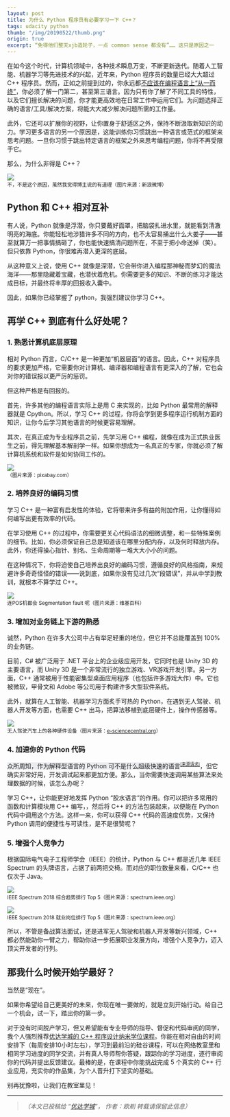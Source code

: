 ```yaml
---
layout: post
title: 为什么 Python 程序员有必要学习一下 C++？
tags: udacity python
thumb: "/img/20190522/thumb.png"
origin: true
excerpt: “免得他们整天xjb造轮子，一点 common sense 都没有”…… 这只是原因之一
---
```

在如今这个时代，计算机领域中，各种技术瞬息万变，不断更新迭代。随着人工智能、机器学习等先进技术的兴起，近年来，Python 程序员的数量已经大大超过 C++ 程序员。然而，正如之前提到过的，你永远都[不应该在编程语言上“从一而终”](https://oicebot.github.io/2019/02/02/Why-You-Need-to-Learn-More-Languages.html)，你必须了解一门第二，甚至第三语言。因为只有你了解了不同工具的特性，以及它们擅长解决的问题，你才能更高效地在日常工作中运用它们。为问题选择正确的语言/工具/解决方案，将能大大减少解决问题所需的工作量。

此外，它还可以扩展你的视野，让你置身于舒适区之外，保持不断汲取新知识的动力。学习更多语言的另一个原因是，这能训练你习惯跳出一种语言或范式的框架来思考问题。一旦你习惯于跳出特定语言的框架之外来思考编程问题，你将不再受限于它。

<span class="hl">那么，为什么非得是 C++？</span>

<img src="/img/20190522/000.png"><br><small>
不，不是这个原因，虽然我觉得博主说的有道理（图片来源：新浪微博）</small>

## Python 和 C++ 相对互补

有人说，Python 就像是浮潜，你只要戴好面罩，把脑袋扎进水里，就能看到清澈明亮的海底。你能轻松地涉猎许多不同的方向，也不太容易捅出什么大娄子——甚至就算万一把事情搞砸了，你也能快速搞清问题所在，不至于把小命送掉（笑）。但只依靠 Python，你很难再潜入更深的底层。

从这种意义上说，使用 C++ 就像是深潜，它会带你进入编程那神秘而梦幻的魔法海洋——那里隐藏着宝藏，也潜伏着危机。你需要更多的知识、不断的练习才能达成目标，并最终将丰厚的回报收入囊中。

因此，如果你已经掌握了 python，我强烈建议你学习 C++。

## 再学 C++ 到底有什么好处呢？

### 1. 熟悉计算机底层原理

相对 Python 而言，C/C++ 是一种更加“机器层面”的语言。因此，C++ 对程序员的要求更加严格，它需要你对计算机、编译器和编程语言有更深入的了解，它也会对你的错误报以更严厉的惩罚。

但这种严格是有回报的。

首先，许多其他的编程语言实际上是用 C 来实现的，比如 Python 最常用的解释器就是 Cpython。所以，学习 C++ 的过程，你将会学到更多程序运行机制方面的知识，让你今后学习其他语言的时候更容易理解。

其次，在真正成为专业程序员之前，先学习用 C++ 编程，就像在成为正式执业医生之前，得先理解基本解剖学一样。如果你想成为一名真正的专家，你就必须了解计算机系统和软件是如何协同工作的。

<img src="/img/20190522/001.jpg"><br><small>
（图片来源：pixabay.com）</small>

### 2. 培养良好的编码习惯

学习 C++ 是一种富有启发性的体验，它将带来许多有益的附加作用，让你懂得如何编写出更有效率的代码。

在学习使用 C++ 的过程中，你需要更关心代码语法的细微调整，和一些特殊案例的细节。比如，你必须保证自己总是知道该在哪里分配内存，以及何时释放内存。此外，你还得操心指针、别名、生命周期等一堆大大小小的问题。

在这种情况下，你将迫使自己培养出良好的编码习惯，遵循良好的风格指南，来规避许多奇奇怪怪的错误——说到底，如果你没有见过几次“段错误”，并从中学到教训，就根本不算学过 C++。

<img src="/img/20190522/002.jpg"><br><small>
连POS机都会 Segmentation fault 呢（图片来源：维基百科）</small>

### 3. 增加对业务链上下游的熟悉

诚然，Python 在许多大公司中占有举足轻重的地位，但它并不总能覆盖到 100% 的业务链。

目前，C# 被广泛用于 .NET 平台上的企业级应用开发，它同时也是 Unity 3D 的主要语言，而 Unity 3D 是一个非常流行的独立游戏、VR游戏开发引擎。另一方面，C++ 通常被用于性能密集型桌面应用程序（也包括许多游戏大作）中。它也被微软，甲骨文和 Adobe 等公司用于构建许多大型软件系统。

此外，就算在人工智能、机器学习方面炙手可热的 Python，在遇到无人驾驶、机器人开发等方面，也需要 C++ 出马，把算法移植到底层硬件上，操作传感器等。

<img src="/img/20190522/003.gif"><br><small>
无人驾驶汽车上的各种硬件设备（图片来源：[e-sciencecentral.org](https://www.e-sciencecentral.org/articles/SC000011141)）</small>

### 4. 加速你的 Python 代码

<span style="background-color:#eaecf0;color:#222222">众所周知，作为解释型语言的 Python 可不是什么超级快速的语言</span><sup><small>[[来源请求]](https://zh.wikipedia.org/zh-cn/Wikipedia:%E6%9D%A5%E6%BA%90%E8%AF%B7%E6%B1%82)</small></sup>，但它确实非常好用，开发调试起来都更加方便。那么，当你需要快速调用某些算法来处理数据的时候，该怎么办呢？

学习 C++，让你能更好地发挥 Python “胶水语言”的作用。你可以把许多常用的函数和计算模块用 C++ 编写，，然后将 C++ 的方法包装起来，以便能在 Python 代码中调用这个方法。这样一来，你可以获得 C++ 代码的高速度优势，又保持 Python 调用的便捷性与可读性，是不是很赞呢？

### 5. 增强个人竞争力

根据国际电气电子工程师学会（IEEE）的统计，Python 与 C++ 都是近几年 IEEE Spectrum 的头牌语言，占据了前两把交椅。而对应的职位数量来看，C/C++ 也仅次于 Java。

<img src="/img/20190522/004.png"><br><small>
IEEE Spectrum 2018 综合趋势排行 Top 5（图片来源：spectrum.ieee.org）</small>

<img src="/img/20190522/005.png"><br><small>
IEEE Spectrum 2018 就业岗位排行 Top 5（图片来源：spectrum.ieee.org）</small>

所以，不管是备战算法面试，还是进军无人驾驶和机器人开发等新兴领域，C++ 都必然能助你一臂之力，帮助你进一步拓展职业发展方向，增强个人竞争力，迈入顶尖开发者的行列。

## 那我什么时候开始学最好？

当然是“现在”。

<span class="hightlight_words">如果你希望给自己更美好的未来，你现在唯一要做的，就是立刻开始行动。</span>给自己一个机会，试一下，踏出你的第一步。

对于没有时间脱产学习，但又希望能有专业导师的指导、督促和代码审阅的同学，我个人强烈推荐[优达学城的 C++ 程序设计纳米学位课程](https://cn.udacity.com/course/c-plus-plus-nanodegree--nd213)。你能在相对自由的时间安排下（每周安排10小时左右），学习到最前沿的硅谷课程，可以在网络教室里和相同学习进度的同学交流，并有真人导师帮你答疑，跟踪你的学习进度，逐行审阅你的代码并提出反馈建议。最棒的是，在课程中你能挑战完成 5 个真实的 C++ 行业应用，充实你的作品集，为个人晋升打下坚实的基础。

别再犹豫啦，让我们在教室里见！

<hr>

> _（本文已投稿给 “[优达学城](https://cn.udacity.com)”， 作者：欧剃 转载请保留此信息）_
